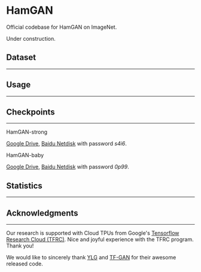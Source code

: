 # HamGAN

Official codebase for HamGAN on ImageNet.

Under construction.

## Dataset

----

## Usage

----

## Checkpoints

----
HamGAN-strong

[Google Drive](https://drive.google.com/drive/folders/1de7wmmiirSNvnRLl6HNoZEy7jUV-Eht4?usp=sharing), [Baidu Netdisk](https://pan.baidu.com/s/18pl0WRY0iSteGTg-DTlXZg) with password *s4i6*.

HamGAN-baby

[Google Drive](https://drive.google.com/drive/folders/1Q43BdftfrniWXx_UOVhK0toAX--ybqwn?usp=sharing), [Baidu Netdisk](https://pan.baidu.com/s/1Xbirn5K85rZpoAo8DXhbAA) with password *0p99*.

## Statistics

----

## Acknowledgments

----
Our research is supported with Cloud TPUs from Google's [Tensorflow Research Cloud (TFRC)](https://www.tensorflow.org/tfrc). Nice and joyful experience with the TFRC program. Thank you!

We would like to sincerely thank [YLG](https://github.com/giannisdaras/ylg/tree/train) and [TF-GAN](https://github.com/tensorflow/gan) for their awesome released code.
